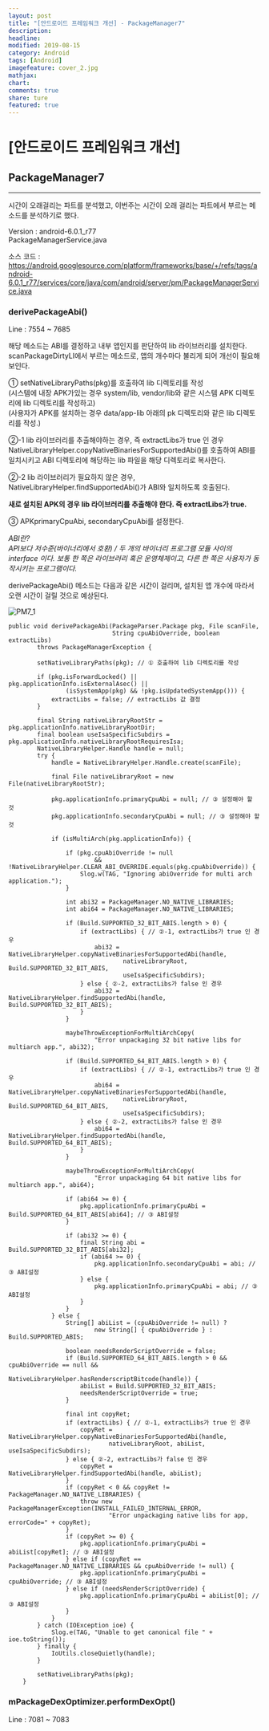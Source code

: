 ```yaml
---
layout: post
title: "[안드로이드 프레임워크 개선] - PackageManager7"
description:
headline:
modified: 2019-08-15
category: Android
tags: [Android]
imagefeature: cover_2.jpg
mathjax:
chart:
comments: true
share: ture
featured: true
---
```


# [안드로이드 프레임워크 개선]  


## PackageManager7   


---------------------------------------

시간이 오래걸리는 파트를 분석했고, 이번주는 시간이 오래 걸리는 파트에서 부르는 메소드를 분석하기로 했다.  

Version : android-6.0.1_r77  
PackageManagerService.java  

소스 코드 : https://android.googlesource.com/platform/frameworks/base/+/refs/tags/android-6.0.1_r77/services/core/java/com/android/server/pm/PackageManagerService.java  

### derivePackageAbi()  

Line : 7554 ~ 7685  

해당 메소드는 ABI를 결정하고 내부 앱인지를 판단하여 lib 라이브러리를 설치한다.  
scanPackageDirtyLI에서 부르는 메소드로, 앱의 개수마다 불리게 되어 개선이 필요해 보인다.  

① setNativeLibraryPaths(pkg)를 호출하여 lib 디렉토리를 작성  
(시스템에 내장 APK가있는 경우 system/lib, vendor/lib와 같은 시스템 APK 디렉토리에 lib 디렉토리를 작성하고)  
(사용자가 APK를 설치하는 경우 data/app-lib 아래의 pk 디렉토리와 같은 lib 디렉토리를 작성.)  

②-1 lib 라이브러리를 추출해야하는 경우, 즉 extractLibs가 true 인 경우 NativeLibraryHelper.copyNativeBinariesForSupportedAbi()를 호출하여 ABI를 일치시키고 ABI 디렉토리에 해당하는 lib 파일을 해당 디렉토리로 복사한다.  

②-2 lib 라이브러리가 필요하지 않은 경우, NativeLibraryHelper.findSupportedAbi()가 ABI와 일치하도록 호출된다.  

**새로 설치된 APK의 경우 lib 라이브러리를 추출해야 한다. 즉 extractLibs가 true.**  

③ APKprimaryCpuAbi, secondaryCpuAbi를 설정한다.  

*ABI란?*  
*API보다 저수준(바이너리에서 호환) / 두 개의 바이너리 프로그램 모듈 사이의 interface 이다. 보통 한 쪽은 라이브러리 혹은 운영체제이고, 다른 한 쪽은 사용자가 동작시키는 프로그램이다.*  

derivePackageAbi() 메소드는 다음과 같은 시간이 걸리며, 설치된 앱 개수에 따라서 오랜 시간이 걸릴 것으로 예상된다.  

![PM7_1](/images/post/PM7_1.png "PM7_1")  


```
public void derivePackageAbi(PackageParser.Package pkg, File scanFile,
                             String cpuAbiOverride, boolean extractLibs)
        throws PackageManagerException {

        setNativeLibraryPaths(pkg); // ① 호출하여 lib 디렉토리를 작성  

        if (pkg.isForwardLocked() || pkg.applicationInfo.isExternalAsec() ||
                (isSystemApp(pkg) && !pkg.isUpdatedSystemApp())) {
            extractLibs = false; // extractLibs 값 결정
        }

        final String nativeLibraryRootStr = pkg.applicationInfo.nativeLibraryRootDir;
        final boolean useIsaSpecificSubdirs = pkg.applicationInfo.nativeLibraryRootRequiresIsa;
        NativeLibraryHelper.Handle handle = null;
        try {
            handle = NativeLibraryHelper.Handle.create(scanFile);

            final File nativeLibraryRoot = new File(nativeLibraryRootStr);

            pkg.applicationInfo.primaryCpuAbi = null; // ③ 설정해야 할 것
            pkg.applicationInfo.secondaryCpuAbi = null; // ③ 설정해야 할 것

            if (isMultiArch(pkg.applicationInfo)) {

                if (pkg.cpuAbiOverride != null
                        && !NativeLibraryHelper.CLEAR_ABI_OVERRIDE.equals(pkg.cpuAbiOverride)) {
                    Slog.w(TAG, "Ignoring abiOverride for multi arch application.");
                }

                int abi32 = PackageManager.NO_NATIVE_LIBRARIES;
                int abi64 = PackageManager.NO_NATIVE_LIBRARIES;

                if (Build.SUPPORTED_32_BIT_ABIS.length > 0) {
                    if (extractLibs) { // ②-1, extractLibs가 true 인 경우
                        abi32 = NativeLibraryHelper.copyNativeBinariesForSupportedAbi(handle,
                                nativeLibraryRoot, Build.SUPPORTED_32_BIT_ABIS,
                                useIsaSpecificSubdirs);
                    } else { ②-2, extractLibs가 false 인 경우
                        abi32 = NativeLibraryHelper.findSupportedAbi(handle, Build.SUPPORTED_32_BIT_ABIS);
                    }
                }

                maybeThrowExceptionForMultiArchCopy(
                        "Error unpackaging 32 bit native libs for multiarch app.", abi32);

                if (Build.SUPPORTED_64_BIT_ABIS.length > 0) {
                    if (extractLibs) { // ②-1, extractLibs가 true 인 경우
                        abi64 = NativeLibraryHelper.copyNativeBinariesForSupportedAbi(handle,
                                nativeLibraryRoot, Build.SUPPORTED_64_BIT_ABIS,
                                useIsaSpecificSubdirs);
                    } else { ②-2, extractLibs가 false 인 경우
                        abi64 = NativeLibraryHelper.findSupportedAbi(handle, Build.SUPPORTED_64_BIT_ABIS);
                    }
                }

                maybeThrowExceptionForMultiArchCopy(
                        "Error unpackaging 64 bit native libs for multiarch app.", abi64);

                if (abi64 >= 0) {
                    pkg.applicationInfo.primaryCpuAbi = Build.SUPPORTED_64_BIT_ABIS[abi64]; // ③ ABI설정
                }

                if (abi32 >= 0) {
                    final String abi = Build.SUPPORTED_32_BIT_ABIS[abi32];
                    if (abi64 >= 0) {
                        pkg.applicationInfo.secondaryCpuAbi = abi; // ③ ABI설정
                    } else {
                        pkg.applicationInfo.primaryCpuAbi = abi; // ③ ABI설정
                    }
                }
            } else {
                String[] abiList = (cpuAbiOverride != null) ?
                        new String[] { cpuAbiOverride } : Build.SUPPORTED_ABIS;

                boolean needsRenderScriptOverride = false;
                if (Build.SUPPORTED_64_BIT_ABIS.length > 0 && cpuAbiOverride == null &&
                        NativeLibraryHelper.hasRenderscriptBitcode(handle)) {
                    abiList = Build.SUPPORTED_32_BIT_ABIS;
                    needsRenderScriptOverride = true;
                }

                final int copyRet;
                if (extractLibs) { // ②-1, extractLibs가 true 인 경우
                    copyRet = NativeLibraryHelper.copyNativeBinariesForSupportedAbi(handle,
                            nativeLibraryRoot, abiList, useIsaSpecificSubdirs);
                } else { ②-2, extractLibs가 false 인 경우
                    copyRet = NativeLibraryHelper.findSupportedAbi(handle, abiList);
                }
                if (copyRet < 0 && copyRet != PackageManager.NO_NATIVE_LIBRARIES) {
                    throw new PackageManagerException(INSTALL_FAILED_INTERNAL_ERROR,
                            "Error unpackaging native libs for app, errorCode=" + copyRet);
                }
                if (copyRet >= 0) {
                    pkg.applicationInfo.primaryCpuAbi = abiList[copyRet]; // ③ ABI설정
                } else if (copyRet == PackageManager.NO_NATIVE_LIBRARIES && cpuAbiOverride != null) {
                    pkg.applicationInfo.primaryCpuAbi = cpuAbiOverride; // ③ ABI설정
                } else if (needsRenderScriptOverride) {
                    pkg.applicationInfo.primaryCpuAbi = abiList[0]; // ③ ABI설정
                }
            }
        } catch (IOException ioe) {
            Slog.e(TAG, "Unable to get canonical file " + ioe.toString());
        } finally {
            IoUtils.closeQuietly(handle);
        }

        setNativeLibraryPaths(pkg);
    }

```



### mPackageDexOptimizer.performDexOpt()  

Line : 7081 ~ 7083  
